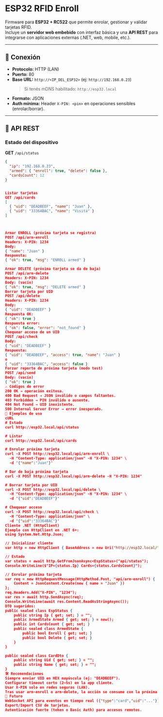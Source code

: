 # ESP32 RFID Enroll

Firmware para **ESP32 + RC522** que permite enrolar, gestionar y validar tarjetas RFID.  
Incluye un **servidor web embebido** con interfaz básica y una **API REST** para integrarse con aplicaciones externas (.NET, web, mobile, etc.).

---

## 📡 Conexión

- **Protocolo:** HTTP (LAN)
- **Puerto:** 80
- **Base URL:** `http://<IP_DEL_ESP32>` (ej: `http://192.168.0.23`)  
  > Si tenés mDNS habilitado: `http://esp32.local`
- **Formato:** JSON
- **Auth mínima:** Header `X-PIN: <pin>` en operaciones sensibles (enrolar/borrar).

---

## 🔑 API REST

### Estado del dispositivo
**GET** `/api/status`  
```json
{
  "ip": "192.168.0.23",
  "armed": { "enroll": true, "delete": false },
  "cardsCount": 12
}


Listar tarjetas
GET /api/cards
[
  { "uid": "DEADBEEF", "name": "Juan" },
  { "uid": "33364BAC", "name": "Visita" }
]



Armar ENROLL (próxima tarjeta se registra)
POST /api/arm-enroll
Headers: X-PIN: 1234
Body:
{ "name": "Juan" }
Respuesta:
{ "ok": true, "msg": "ENROLL armed" }

Armar DELETE (próxima tarjeta se da de baja)
POST /api/arm-delete
Headers: X-PIN: 1234
Body: (vacío)
{ "ok": true, "msg": "DELETE armed" }
Borrar tarjeta por UID
POST /api/delete
Headers: X-PIN: 1234
Body:
{ "uid": "DEADBEEF" }
Respuesta OK:
{ "ok": true }
Respuesta error:
{ "ok": false, "error": "not_found" }
Chequear acceso de un UID
POST /api/check
Body:
{ "uid": "DEADBEEF" }
Respuesta:
{ "uid": "DEADBEEF", "access": true, "name": "Juan" }
o
{ "uid": "33364BAC", "access": false }
Forzar reporte de próxima tarjeta (modo test)
POST /api/send
Body: (vacío)
{ "ok": true }
⚠️ Códigos de error
200 OK → operación exitosa.
400 Bad Request → JSON inválido o campos faltantes.
403 Forbidden → PIN inválido o ausente.
404 Not Found → UID inexistente.
500 Internal Server Error → error inesperado.
📱 Ejemplos de uso
cURL
# Estado
curl http://esp32.local/api/status

# Listar
curl http://esp32.local/api/cards

# Enrolar próxima tarjeta
curl -X POST http://esp32.local/api/arm-enroll \
  -H "Content-Type: application/json" -H "X-PIN: 1234" \
  -d '{"name":"Juan"}'

# Dar de baja próxima tarjeta
curl -X POST http://esp32.local/api/arm-delete -H "X-PIN: 1234"

# Borrar tarjeta por UID
curl -X POST http://esp32.local/api/delete \
  -H "Content-Type: application/json" -H "X-PIN: 1234" \
  -d '{"uid":"DEADBEEF"}'

# Chequear acceso
curl -X POST http://esp32.local/api/check \
  -H "Content-Type: application/json" \
  -d '{"uid":"33364BAC"}'
Cliente .NET (HttpClient)
Ejemplo con HttpClient en .NET 6+:
using System.Net.Http.Json;

// Inicializar cliente
var http = new HttpClient { BaseAddress = new Uri("http://esp32.local/") };

// Estado
var status = await http.GetFromJsonAsync<EspStatus>("api/status");
Console.WriteLine($"IP={status.Ip} Cards={status.CardsCount}");

// Enrolar próxima tarjeta
var req = new HttpRequestMessage(HttpMethod.Post, "api/arm-enroll") {
    Content = JsonContent.Create(new { name = "Juan" })
};
req.Headers.Add("X-PIN", "1234");
var res = await http.SendAsync(req);
Console.WriteLine(await res.Content.ReadAsStringAsync());
DTO sugeridos:
public sealed class EspStatus {
    public string Ip { get; set; } = "";
    public ArmedState Armed { get; set; } = new();
    public int CardsCount { get; set; }
    public sealed class ArmedState {
        public bool Enroll { get; set; }
        public bool Delete { get; set; }
    }
}

public sealed class CardDto {
    public string Uid { get; set; } = "";
    public string Name { get; set; } = "";
}
🛠️ Recomendaciones
Siempre enviar UID en HEX mayúscula (ej: "DEADBEEF").
Configurar timeout corto (2–5s) en la app cliente.
Usar X-PIN solo en redes seguras (LAN).
Tras usar arm-enroll o arm-delete, la acción se consume con la próxima tarjeta y se desarma automáticamente.
🚀 Futuro
WebSocket API para eventos en tiempo real ({"type":"card","uid":"..."}).
Export/Import CSV de tarjetas.
Autenticación fuerte (token o Basic Auth) para accesos remotos.